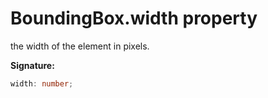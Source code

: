 # BoundingBox.width property

the width of the element in pixels.

**Signature:**

```typescript
width: number;
```
